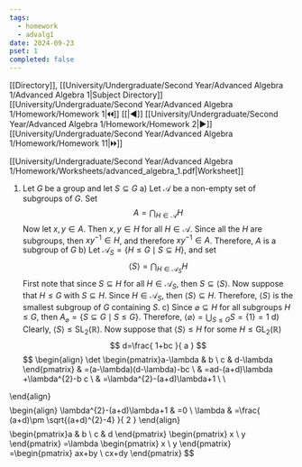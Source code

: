 ```yaml
---
tags:
  - homework
  - advalg1
date: 2024-09-23
pset: 1
completed: false
---
```

[[Directory]], [[University/Undergraduate/Second Year/Advanced Algebra 1/Advanced Algebra 1|Subject Directory]]
[[University/Undergraduate/Second Year/Advanced Algebra 1/Homework/Homework 1|🞀🞀]] [[|◀]] [[University/Undergraduate/Second Year/Advanced Algebra 1/Homework/Homework 2|▶]] [[University/Undergraduate/Second Year/Advanced Algebra 1/Homework/Homework 11|🞂🞂]]

[[University/Undergraduate/Second Year/Advanced Algebra 1/Homework/Worksheets/advanced_algebra_1.pdf|Worksheet]]
1. Let $G {}$ be a group and let ${} S \subseteq G {}$
a)
Let $\mathcal{A} {}$ be a non-empty set of subgroups of $G {}$. Set
$$
A=\bigcap_{H\in \mathcal{A}}H 
$$
Now let ${} x,\, y \in A {}$. Then ${} x,\, y \in H {}$ for all ${} H \in \mathcal{A} {}$. Since all the $H {}$ are subgroups, then ${} xy^{-1} \in H {}$, and therefore ${} xy^{-1} \in A {}$. Therefore, $A {}$ is a subgroup of $G {}$
b)
Let ${} \mathcal{A}_{S}=\{ H\leq G \mid S \subseteq H \} {}$, and set
$$
\langle S \rangle =\bigcap_{H\in \mathcal{A}_{S}} H 
$$
First note that since ${} S \subseteq H {}$ for all ${} H \in  \mathcal{A}_{S} {}$, then ${} S \subseteq  \langle S \rangle  {}$. Now suppose that ${} H\leq G {}$ with ${} S\subseteq H {}$. Since ${} H \in  \mathcal{A}_{S} {}$, then ${} \langle S \rangle \subseteq H {}$. Therefore, ${} \langle S \rangle  {}$ is the smallest subgroup of $G {}$ containing $S {}$.
c)
Since ${} \varnothing \subseteq H {}$ for all subgroups ${} H\leq G {}$, then ${} A_{\varnothing}=\{ S \subseteq G \mid  S\leq  G \} {}$. Therefore, ${} \langle \varnothing \rangle=\bigcup_{S\leq  G}  S=\{ 1 \}=1 {}$ 
d)
Clearly, ${} \langle S \rangle \leq  \mathrm{SL}_{2}(\mathbb{R}) {}$. Now suppose that ${} \langle S \rangle \leq H {}$ for some ${} H\leq \mathrm{GL}_{2}(\mathbb{R}) {}$
$$
d=\frac{ 1+bc }{ a }
$$
$$
\begin{align}
 \det  \begin{pmatrix}a-\lambda & b \\ c & d-\lambda \end{pmatrix}  & =(a-\lambda)(d-\lambda)-bc   \\
 & =ad-(a+d)\lambda +\lambda^{2}-b c \\
 & =\lambda^{2}-(a+d)\lambda+1 \\ \\

 \end{align}
$$
$$
\begin{align}
\lambda^{2}-(a+d)\lambda+1  & =0 \\
\lambda & =\frac{ (a+d)\pm \sqrt{(a+d)^{2}-4} }{ 2 }
\end{align}
$$
$$
\begin{pmatrix}a & b \\ c & d \end{pmatrix} \begin{pmatrix} x \\ y \end{pmatrix} =\lambda \begin{pmatrix} x \\ y \end{pmatrix} =\begin{pmatrix} ax+by \\ cx+dy \end{pmatrix} 
$$
